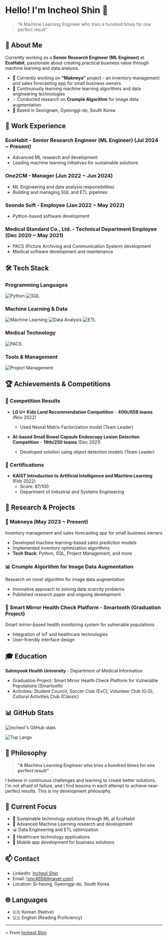 # Hello! I'm Incheol Shin 👋

> "A Machine Learning Engineer who tries a hundred times for one perfect result"

## 🚀 About Me

Currently working as a **Senior Research Engineer (ML Engineer)** at **EcoHabit**, passionate about creating practical business value through machine learning and data analysis.

- 🔭 Currently working on **"Makneya"** project - an inventory management and sales forecasting app for small business owners
- 🌱 Continuously learning machine learning algorithms and data engineering technologies
- 💡 Conducted research on **Crumple Algorithm** for image data augmentation
- 📍 Based in Seongnam, Gyeonggi-do, South Korea

## 💼 Work Experience

### EcoHabit - Senior Research Engineer (ML Engineer) (Jul 2024 ~ Present)
- Advanced ML research and development
- Leading machine learning initiatives for sustainable solutions

### One2CM - Manager (Jun 2022 ~ Jun 2024)
- ML Engineering and data analysis responsibilities
- Building and managing SQL and ETL pipelines

### Seondo Soft - Employee (Jan 2022 ~ May 2022)
- Python-based software development

### Medical Standard Co., Ltd. - Technical Department Employee (Dec 2020 ~ May 2021)
- PACS (Picture Archiving and Communication System) development
- Medical software development and maintenance

## 🛠️ Tech Stack

### Programming Languages
![Python](https://img.shields.io/badge/Python-3776AB?style=for-the-badge&logo=python&logoColor=white)
![SQL](https://img.shields.io/badge/SQL-336791?style=for-the-badge&logo=postgresql&logoColor=white)

### Machine Learning & Data
![Machine Learning](https://img.shields.io/badge/Machine%20Learning-FF6F00?style=for-the-badge&logo=tensorflow&logoColor=white)
![Data Analysis](https://img.shields.io/badge/Data%20Analysis-4285F4?style=for-the-badge&logo=google-analytics&logoColor=white)
![ETL](https://img.shields.io/badge/ETL-FF6600?style=for-the-badge&logo=apache-airflow&logoColor=white)

### Medical Technology
![PACS](https://img.shields.io/badge/PACS-00BCD4?style=for-the-badge&logo=medical&logoColor=white)

### Tools & Management
![Project Management](https://img.shields.io/badge/Project%20Management-0052CC?style=for-the-badge&logo=jira&logoColor=white)

## 🏆 Achievements & Competitions

### 🥇 Competition Results
- **LG U+ Kids Land Recommendation Competition** - **40th/658 teams** (Nov 2022)
  - Used Neural Matrix Factorization model (Team Leader)
  
- **AI-based Small Bowel Capsule Endoscopy Lesion Detection Competition** - **19th/250 teams** (Dec 2021)
  - Developed solution using object detection models (Team Leader)

### 📜 Certifications
- **KAIST Introduction to Artificial Intelligence and Machine Learning** (Feb 2022)
  - Score: 87/100
  - Department of Industrial and Systems Engineering

## 🔬 Research & Projects

### 📱 Makneya (May 2023 ~ Present)
Inventory management and sales forecasting app for small business owners
- Developed machine learning-based sales prediction models
- Implemented inventory optimization algorithms
- **Tech Stack**: Python, SQL, Project Management, and more

### 📊 Crumple Algorithm for Image Data Augmentation
Research on novel algorithm for image data augmentation
- Innovative approach to solving data scarcity problems
- Published research paper and ongoing development

### 🏥 Smart Mirror Health Check Platform - Smartooth (Graduation Project)
Smart mirror-based health monitoring system for vulnerable populations
- Integration of IoT and healthcare technologies
- User-friendly interface design

## 🎓 Education

**Sahmyook Health University** - Department of Medical Information
- Graduation Project: Smart Mirror Health Check Platform for Vulnerable Populations (Smartooth)
- Activities: Student Council, Soccer Club (ExC), Volunteer Club (G.G), Cultural Activities Club (Classic)

## 📊 GitHub Stats

![Incheol's GitHub stats](https://github-readme-stats.vercel.app/api?username=InChil2&show_icons=true&theme=radical)

![Top Langs](https://github-readme-stats.vercel.app/api/top-langs/?username=InChil2&layout=compact&theme=radical)

## 🌟 Philosophy

> **"A Machine Learning Engineer who tries a hundred times for one perfect result"**

I believe in continuous challenges and learning to create better solutions. I'm not afraid of failure, and I find lessons in each attempt to achieve near-perfect results. This is my development philosophy.

## 🎯 Current Focus

- 🌱 Sustainable technology solutions through ML at EcoHabit
- 🤖 Advanced Machine Learning research and development
- 📊 Data Engineering and ETL optimization
- 🏥 Healthcare technology applications
- 📱 Mobile app development for business solutions

## 📫 Contact

- LinkedIn: [Incheol Shin](https://www.linkedin.com/in/인철신)
- Email: [snc4656@naver.com]
- Location: Si-heung, Gyeonggi-do, South Korea

## 🌐 Languages

- 🇰🇷 Korean (Native)
- 🇺🇸 English (Reading Proficiency)

---

⭐️ From [Incheol Shin](https://github.com/InChil2)
